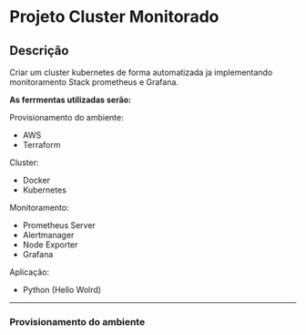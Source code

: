 # Projeto Cluster Monitorado

## Descrição

Criar um cluster kubernetes de forma automatizada ja implementando monitoramento Stack prometheus e Grafana.

**As ferrmentas utilizadas serão:** 

Provisionamento do ambiente: 
* AWS
* Terraform

Cluster:
* Docker
* Kubernetes

Monitoramento: 
* Prometheus Server
* Alertmanager
* Node Exporter
* Grafana

Aplicação:
* Python (Hello Wolrd)

---

### Provisionamento do ambiente
